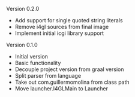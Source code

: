 Version 0.2.0

- Add support for single quoted string literals
- Remove i4gl sources from final image
- Implement initial icgi library support

Version 0.1.0

- Initial version
- Basic functionality
- Decouple project version from graal version
- Split parser from language
- Take out com.guillermomolina from class path
- Move launcher.I4GLMain to Launcher
